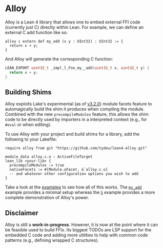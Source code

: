 # Alloy

Alloy is a Lean 4 library that allows one to embed external FFI code (currently just C) directly within Lean. For example, we can define an external C add function like so:

```lean
alloy c extern def my_add (x y : UInt32) : UInt32 := {
  return x + y;
}
```

And Alloy will generate the corresponding C function:

```c
LEAN_EXPORT uint32_t _impl_l_Foo_my__add(uint32_t x, uint32_t y) {
  return x + y;
}
```

## Building Shims

Alloy exploits Lake's experimental (as of [v3.2.0](https://github.com/leanprover/lake/releases/tag/v3.2.0)) module facets feature to automagically build the shim it produces when compiling the module. Combined with the new `precompileModules` feature, this allows the shim code to be directly used by importers in a interpreted context (e.g., for `#eval` or when editing).

To use Alloy with your project and build shims for a library, add the following to your Lakefile:

```lean
require alloy from git "https://github.com/tydeu/lean4-alloy.git"

module_data alloy.c.o : ActiveFileTarget
lean_lib <your-lib> {
  precompileModules := true
  nativeFacets := #[Module.oFacet, &`alloy.c.o]
  -- and whatever other configuration options you wish to add
}
```

Take a look at the [examples](examples) to see how all of this works. The [`my_add`](examples/my_add) example provides a minimal setup whereas the [`S`](examples/S) example provides a more complete demonstration of Alloy's power.

## Disclaimer

Alloy is still a **work-in-progress**. However, it is now at the point where it can be feasible used to build FFIs. Its biggest TODOs are LSP support for the embedded C code and adding more utilities to help with common code patterns (e.g., defining wrapped C structures).
